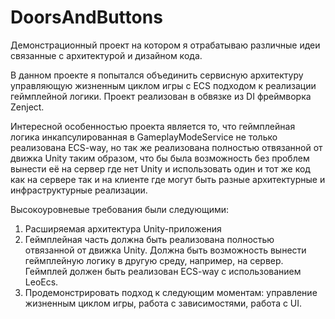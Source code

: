 # DoorsAndButtons

Демонстрационный проект на котором я отрабатываю различные идеи связанные с архитектурой и дизайном кода.

В данном проекте я попытался объединить сервисную архитектуру управляющую жизненным циклом игры с ECS подходом к реализации геймплейной логики.
Проект реализован в обвязке из DI фреймворка Zenject.

Интересной особенностью проекта является то, что геймплейная логика инкапсулированная в GameplayModeService не только реализована ECS-way, но так же реализована полностью отвязанной от движка Unity таким образом, что бы была возможность без проблем вынести её на сервер где нет Unity и использовать один и тот же код как на сервере так и на клиенте где могут быть разные архитектурные и инфраструктурные реализации.

Высокоуровневые требования были следующими:
1. Расширяемая архитектура Unity-приложения
2. Геймплейная часть должна быть реализована полностью отвязанной от движка Unity. Должна быть возможность вынести геймплейную логику в другую среду, например, на сервер. Геймплей должен быть реализован ECS-way с использованием LeoEcs.
3. Продемонстрировать подход к следующим моментам: управление жизненным циклом игры, работа с зависимостями, работа с UI.
